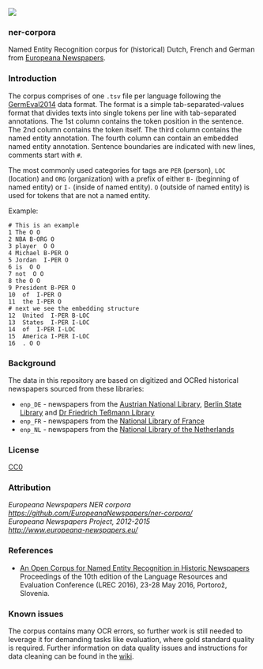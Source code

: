 <a href="http://www.europeana-newspapers.eu/"><img src=http://www.europeana-newspapers.eu/wp-content/uploads/2013/09/europeana_newspapers_forwebsite1.jpg></a> 

### ner-corpora
Named Entity Recognition corpus for (historical) Dutch, French and German from [Europeana Newspapers](http://www.europeana-newspapers.eu/named-entity-recognition-for-digitised-newspapers/).

### Introduction

The corpus comprises of one ``.tsv`` file per language following the [GermEval2014](https://sites.google.com/site/germeval2014ner/data) data format. The format is a simple tab-separated-values format that divides texts into single tokens per line with tab-separated annotations. The 1st column contains the token position in the sentence. The 2nd column contains  the token itself. The third column contains the named entity annotation. The fourth column can contain an embedded named entity annotation. Sentence boundaries are indicated with new lines, comments start with ```#```.

The most commonly used categories for tags are ```PER``` (person), ```LOC``` (location) and ```ORG``` (organization) with a prefix of either ```B-``` (beginning of named entity) or ```I-``` (inside of named entity). ```O``` (outside of named entity) is used for tokens that are not a named entity.

Example:
```
# This is an example
1 The O O
2 NBA B-ORG O
3 player  O O
4 Michael B-PER O
5 Jordan  I-PER O
6 is  O O
7 not  O O
8 the O O
9 President B-PER O
10  of  I-PER O
11  the I-PER O
# next we see the embedding structure
12  United  I-PER B-LOC
13  States  I-PER I-LOC
14  of  I-PER I-LOC
15  America I-PER I-LOC
16  . O O
```

### Background

The data in this repository are based on digitized and OCRed historical newspapers sourced from these libraries:

* ``enp_DE`` - newspapers from the [Austrian National Library](https://www.onb.ac.at/), [Berlin State Library](https://staatsbibliothek-berlin.de/) and [Dr Friedrich Teßmann Library](https://www.tessmann.it/)
* ``enp_FR`` - newspapers from the [National Library of France](https://www.bnf.fr/)
* ``enp_NL`` - newspapers from the [National Library of the Netherlands](https://www.kb.nl/)

### License 

[CC0](https://creativecommons.org/publicdomain/zero/1.0/)

### Attribution 

*Europeana Newspapers NER corpora*       
*https://github.com/EuropeanaNewspapers/ner-corpora/*    
*Europeana Newspapers Project, 2012-2015*     
*http://www.europeana-newspapers.eu/*   

### References

* [An Open Corpus for Named Entity Recognition in Historic Newspapers](http://www.lrec-conf.org/proceedings/lrec2016/summaries/110.html)  
Proceedings of the 10th edition of the Language Resources and Evaluation Conference (LREC 2016), 23-28 May 2016, Portorož, Slovenia.

### Known issues

The corpus contains many OCR errors, so further work is still needed to leverage it for demanding tasks like evaluation, where gold standard quality is required. 
Further information on data quality issues and instructions for data cleaning can be found in the [wiki](https://github.com/EuropeanaNewspapers/ner-corpora/wiki).
